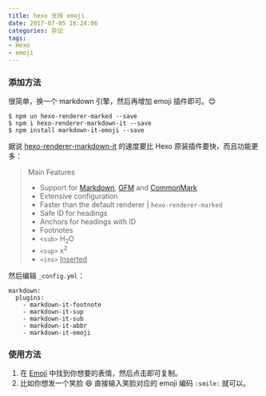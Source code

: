 ```yaml
---
title: hexo 支持 emoji
date: 2017-07-05 16:24:06
categories: 杂记
tags:
- Hexo
- emoji
---
```


### 添加方法

很简单，换一个 markdown 引擎，然后再增加 emoji 插件即可。:blush:

```shell
$ npm un hexo-renderer-marked --save
$ npm i hexo-renderer-markdown-it --save 
$ npm install markdown-it-emoji --save
```
据说 [hexo-renderer-markdown-it](https://github.com/hexojs/hexo-renderer-markdown-it) 的速度要比 Hexo 原装插件要快，而且功能更多：

<!--more-->

> Main Features
>- Support for [Markdown], [GFM] and [CommonMark]
>- Extensive configuration
>- Faster than the default renderer | `hexo-renderer-marked`
>- Safe ID for headings
>- Anchors for headings with ID
>- Footnotes
>- `<sub>` H<sub>2</sub>O
>- `<sup>` x<sup>2</sup>
>- `<ins>` <ins>Inserted</ins>


然后编辑 `_config.yml`：

```
markdown:
  plugins:
    - markdown-it-footnote
    - markdown-it-sup
    - markdown-it-sub
    - markdown-it-abbr
    - markdown-it-emoji
```

### 使用方法

1. 在 [Emoji](https://emoji.codes/) 中找到你想要的表情，然后点击即可复制。
2. 比如你想发一个笑脸 :smile: 直接输入笑脸对应的 emoji 编码 `:smile:` 就可以。


[CommonMark]: http://commonmark.org/
[Markdown]: http://daringfireball.net/projects/markdown/
[GFM]: https://help.github.com/articles/github-flavored-markdown/
[Markdown-it]: https://github.com/markdown-it/markdown-it
[Hexo]: http://hexo.io/